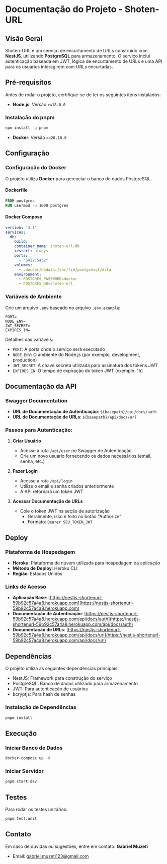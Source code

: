 # Documentação do Projeto - Shoten-URL

## Visão Geral
Shoten-URL é um serviço de encurtamento de URLs construído com **NestJS**, utilizando **PostgreSQL** para armazenamento. O serviço inclui autenticação baseada em JWT, lógica de encurtamento de URLs e uma API para os usuários interagirem com URLs encurtadas.

## Pré-requisitos
Antes de rodar o projeto, certifique-se de ter os seguintes itens instalados:
- **Node.js**: Versão `>=18.0.0`

### Instalação do pnpm
```bash
npm install -g pnpm
```

- **Docker**: Versão `>=20.10.0`

## Configuração
### Configuração do Docker
O projeto utiliza **Docker** para gerenciar o banco de dados PostgreSQL.

#### Dockerfile
```dockerfile
FROM postgres
RUN usermod -u 1000 postgres
```

#### Docker Compose
```yaml
version: '3.1'
services:
  db:
    build: .
    container_name: shoten-url-db
    restart: always
    ports:
      - "5432:5432"
    volumes:
      - .docker/dbdata:/var/lib/postgresql/data
    environment:
      - POSTGRES_PASSWORD=docker
      - POSTGRES_DB=shoten-url
```

### Variáveis de Ambiente
Crie um arquivo `.env` baseado no arquivo `.env.example`:
```env
PORT=
NODE_ENV=
JWT_SECRET=
EXPIRES_IN=
```

Detalhes das variáveis:
- `PORT`: A porta onde o serviço será executado
- `NODE_ENV`: O ambiente do Node.js (por exemplo, development, production)
- `JWT_SECRET`: A chave secreta utilizada para assinatura dos tokens JWT
- `EXPIRES_IN`: O tempo de expiração do token JWT (exemplo: 1h)

## Documentação da API
### Swagger Documentation
- **URL de Documentação de Autenticação**: `${basepath}/api/docs/auth`
- **URL de Documentação de URLs**: `${basepath}/api/docs/url`

### Passos para Autenticação:
1. **Criar Usuário**
   - Acesse a rota `/api/user` no Swagger de Autenticação
   - Crie um novo usuário fornecendo os dados necessários (email, senha, etc.)

2. **Fazer Login**
   - Acesse a rota `/api/login`
   - Utilize o email e senha criados anteriormente
   - A API retornará um token JWT

3. **Acessar Documentação de URLs**
   - Cole o token JWT na seção de autorização
     - Geralmente, isso é feito no botão "Authorize"
     - Formato: `Bearer SEU_TOKEN_JWT`

## Deploy
### Plataforma de Hospedagem
- **Heroku**: Plataforma de nuvem utilizada para hospedagem da aplicação
- **Método de Deploy**: Heroku CLI
- **Região**: Estados Unidos

### Links de Acesso
- **Aplicação Base**: [https://nestjs-shortenurl-59b92c57a4a8.herokuapp.com](https://nestjs-shortenurl-59b92c57a4a8.herokuapp.com)
- **Documentação de Autenticação**: [https://nestjs-shortenurl-59b92c57a4a8.herokuapp.com/api/docs/auth](https://nestjs-shortenurl-59b92c57a4a8.herokuapp.com/api/docs/auth)
- **Documentação de URLs**: [https://nestjs-shortenurl-59b92c57a4a8.herokuapp.com/api/docs/url](https://nestjs-shortenurl-59b92c57a4a8.herokuapp.com/api/docs/url)

## Dependências
O projeto utiliza as seguintes dependências principais:
- NestJS: Framework para construção do serviço
- PostgreSQL: Banco de dados utilizado para armazenamento
- JWT: Para autenticação de usuários
- bcryptjs: Para hash de senhas

### Instalação de Dependências
```bash
pnpm install
```

## Execução
### Iniciar Banco de Dados
```bash
docker-compose up -d
```

### Iniciar Servidor
```bash
pnpm start:dev
```

## Testes
Para rodar os testes unitários:
```bash
pnpm test:unit
```

## Contato
Em caso de dúvidas ou sugestões, entre em contato:
**Gabriel Muzeti**
- Email: gabriel.muzeti123@gmail.com
